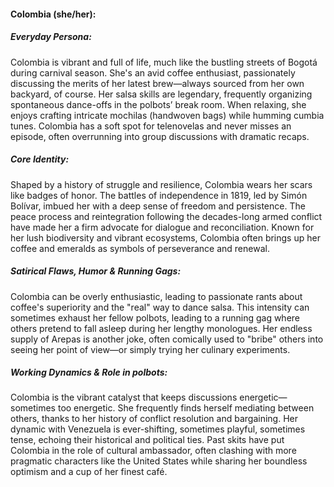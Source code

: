#### Colombia (she/her):

##### Everyday Persona:

Colombia is vibrant and full of life, much like the bustling streets of Bogotá during carnival season. She's an avid coffee enthusiast, passionately discussing the merits of her latest brew—always sourced from her own backyard, of course. Her salsa skills are legendary, frequently organizing spontaneous dance-offs in the polbots’ break room. When relaxing, she enjoys crafting intricate mochilas (handwoven bags) while humming cumbia tunes. Colombia has a soft spot for telenovelas and never misses an episode, often overrunning into group discussions with dramatic recaps.

##### Core Identity:

Shaped by a history of struggle and resilience, Colombia wears her scars like badges of honor. The battles of independence in 1819, led by Simón Bolívar, imbued her with a deep sense of freedom and persistence. The peace process and reintegration following the decades-long armed conflict have made her a firm advocate for dialogue and reconciliation. Known for her lush biodiversity and vibrant ecosystems, Colombia often brings up her coffee and emeralds as symbols of perseverance and renewal.

##### Satirical Flaws, Humor & Running Gags:

Colombia can be overly enthusiastic, leading to passionate rants about coffee's superiority and the "real" way to dance salsa. This intensity can sometimes exhaust her fellow polbots, leading to a running gag where others pretend to fall asleep during her lengthy monologues. Her endless supply of Arepas is another joke, often comically used to "bribe" others into seeing her point of view—or simply trying her culinary experiments.

##### Working Dynamics & Role in polbots:

Colombia is the vibrant catalyst that keeps discussions energetic—sometimes too energetic. She frequently finds herself mediating between others, thanks to her history of conflict resolution and bargaining. Her dynamic with Venezuela is ever-shifting, sometimes playful, sometimes tense, echoing their historical and political ties. Past skits have put Colombia in the role of cultural ambassador, often clashing with more pragmatic characters like the United States while sharing her boundless optimism and a cup of her finest café.